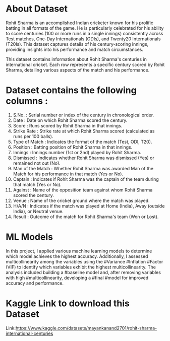 # About Dataset
Rohit Sharma is an accomplished Indian cricketer known for his prolific batting in all formats of the game. He is particularly celebrated for his ability to score centuries (100 or more runs in a single innings) consistently across Test matches, One-Day Internationals (ODIs), and Twenty20 Internationals (T20Is). This dataset captures details of his century-scoring innings, providing insights into his performance and match circumstances.

This dataset contains information about Rohit Sharma's centuries in international cricket. Each row represents a specific century scored by Rohit Sharma, detailing various aspects of the match and his performance. 

# Dataset contains the following columns :

1) S.No. : Serial number or index of the century in chronological order.
2) Date : Date on which Rohit Sharma scored the century.
3) Score : Runs scored by Rohit Sharma in that innings.
4) Strike Rate : Strike rate at which Rohit Sharma scored (calculated as runs per 100 balls).
5) Type of Match : Indicates the format of the match (Test, ODI, T20).
6) Position : Batting position of Rohit Sharma in that innings.
7) Innings : Innings number (1st or 2nd) played by Rohit Sharma.
8) Dismissed : Indicates whether Rohit Sharma was dismissed (Yes) or remained not out (No).
9) Man of the Match : Whether Rohit Sharma was awarded Man of the Match for his performance in that match (Yes or No).
10) Captain : Indicates if Rohit Sharma was the captain of the team during that match (Yes or No).
11) Against : Name of the opposition team against whom Rohit Sharma scored the century.
12) Venue : Name of the cricket ground where the match was played.
13) H/A/N : Indicates if the match was played at Home (India), Away (outside India), or Neutral venue.
14) Result : Outcome of the match for Rohit Sharma's team (Won or Lost).

# ML Models
In this project, I applied various machine learning models to determine which model achieves the highest accuracy. Additionally, I assessed multicollinearity among the variables using the #Variance #Inflation #Factor (VIF) to identify
which variables exhibit the highest multicollinearity. The analysis included building a #baseline model and, after removing variables with high #multicollinearity, developing a #final #model for improved accuracy and performance.

# Kaggle Link to download this Dataset
Link:https://www.kaggle.com/datasets/mayankanand2701/rohit-sharma-international-centuries 
